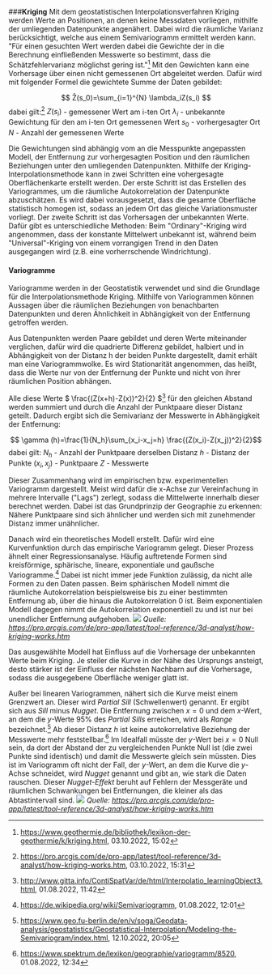 ###**Kriging**
Mit dem geostatistischen Interpolationsverfahren Kriging werden Werte an Positionen, an denen keine Messdaten vorliegen, mithilfe der umliegenden Datenpunkte angenähert. Dabei wird die räumliche Varianz berücksichtigt, welche aus einem Semivariogramm ermittelt werden kann. "Für einen gesuchten Wert werden dabei die Gewichte der in die Berechnung einfließenden Messwerte so bestimmt, dass die Schätzfehlervarianz möglichst gering ist."[^1] Mit den Gewichten kann eine Vorhersage über einen nicht gemessenen Ort abgeleitet werden. Dafür wird mit folgender Formel die gewichtete Summe der Daten gebildet:

$$ Ẑ(s_0)=\sum_{i=1}^{N} \lambda_iZ(s_i) $$
dabei gilt:[^2]
$Z(s_i)$ - gemessener Wert am i-ten Ort
$\lambda_i$ - unbekannte Gewichtung für den am i-ten Ort gemessenen Wert
$s_0$ - vorhergesagter Ort
$N$ - Anzahl der gemessenen Werte

Die Gewichtungen sind abhängig vom an die Messpunkte angepassten Modell, der Entfernung zur vorhergesagten Position und den räumlichen Beziehungen unter den umliegenden Datenpunkten. Mithilfe der Kriging-Interpolationsmethode kann in zwei Schritten eine vohergesagte Oberflächenkarte erstellt werden. Der erste Schritt ist das Erstellen des Variogrammes, um die räumliche Autokorrelation der Datenpunkte abzuschätzen. Es wird dabei vorausgesetzt, dass die gesamte Oberfläche statistisch homogen ist, sodass an jedem Ort das gleiche Variationsmuster vorliegt. Der zweite Schritt ist das Vorhersagen der unbekannten Werte. Dafür gibt es unterschiedliche Methoden: Beim "Ordinary"-Kriging wird angenommen, dass der konstante Mittelwert unbekannt ist, während beim "Universal"-Kriging von einem vorrangigen Trend in den Daten ausgegangen wird (z.B. eine vorherrschende Windrichtung).

#### **Variogramme**
Variogramme werden in der Geostatistik verwendet und sind die Grundlage für die Interpolationsmethode Kriging. Mithilfe von Variogrammen können Aussagen über die räumlichen Beziehungen von benachbarten Datenpunkten und deren Ähnlichkeit in Abhängigkeit von der Entfernung getroffen werden.

Aus Datenpunkten werden Paare gebildet und deren Werte miteinander verglichen, dafür wird die quadrierte Differenz gebildet, halbiert und in Abhängigkeit von der Distanz h der beiden Punkte dargestellt, damit erhält man eine Variogrammwolke. Es wird Stationarität angenommen, das heißt, dass die Werte nur von der Entfernung der Punkte und nicht von ihrer räumlichen Position abhängen.

Alle diese Werte $ \frac{(Z(x+h)-Z(x))^2}{2} $[^3] für den gleichen Abstand werden summiert und durch die Anzahl der Punktpaare dieser Distanz geteilt. Dadurch ergibt sich die Semivarianz der Messwerte in Abhängigkeit der Entfernung:

 $$ \gamma (h)=\frac{1}{N_h}\sum_{x_i-x_j=h} \frac{(Z(x_i)-Z(x_j))^2}{2}$$
 dabei gilt:
 $N_h$ - Anzahl der Punktpaare derselben Distanz
 $h$ - Distanz der Punkte
 $(x_i, x_j)$ - Punktpaare
 $Z$ - Messwerte

Dieser Zusammenhang wird im empirischen bzw. experimentellen Variogramm dargestellt. Meist wird dafür die x-Achse zur Vereinfachung in mehrere Intervalle ("Lags") zerlegt, sodass die Mittelwerte innerhalb dieser berechnet werden. Dabei ist  das Grundprinzip der Geographie zu erkennen: Nähere Punktpaare sind sich ähnlicher und werden sich mit zunehmender Distanz immer unähnlicher.

Danach wird ein theoretisches Modell erstellt. Dafür wird eine Kurvenfunktion durch das empirische Variogramm gelegt. Dieser Prozess ähnelt einer Regressionsanalyse. Häufig auftretende Formen sind kreisförmige, sphärische, lineare, exponentiale und gaußsche Variogramme.[^4] Dabei ist nicht immer jede Funktion zulässig, da nicht alle Formen zu den Daten passen. Beim sphärischen Modell nimmt die räumliche Autokorrelation beispielsweise bis zu einer bestimmten Entfernung ab, über die hinaus die Autokorrelation 0 ist. Beim exponentialen Modell dagegen nimmt die Autokorrelation exponentiell zu und ist nur bei unendlicher Entfernung aufgehoben.
![](VarMod3.png)
*Quelle: https://pro.arcgis.com/de/pro-app/latest/tool-reference/3d-analyst/how-kriging-works.htm*

Das ausgewählte Modell hat Einfluss auf die Vorhersage der unbekannten Werte beim Kriging. Je steiler die Kurve in der Nähe des Ursprungs ansteigt, desto stärker ist der Einfluss der nächsten Nachbarn auf die Vorhersage, sodass die ausgegebene Oberfläche weniger glatt ist.

Außer bei linearen Variogrammen, nähert sich die Kurve meist einem Grenzwert an. Dieser wird *Partial Sill* (Schwellenwert) genannt. Er ergibt sich aus *Sill* minus *Nugget*. Die Entfernung zwischen $x=0$ und dem $x$-Wert, an dem die $y$-Werte 95% des *Partial Sills* erreichen, wird als *Range* bezeichnet.[^5] Ab dieser Distanz $h$ ist keine autokorrelative Beziehung der Messwerte mehr feststellbar.[^6] Im Idealfall müsste der $y$-Wert bei $x=0$ Null sein, da dort der Abstand der zu vergleichenden Punkte Null ist (die zwei Punkte sind identisch) und damit die Messwerte gleich sein müssten. Dies ist im Variogramm oft nicht der Fall, der $y$-Wert, an dem die Kurve die $y$-Achse schneidet, wird *Nugget* genannt und gibt an, wie stark die Daten rauschen. Dieser *Nugget-Effekt* beruht auf Fehlern der Messgeräte und räumlichen Schwankungen bei Entfernungen, die kleiner als das Abtastintervall sind.
![](VarBegr2.png)
*Quelle: https://pro.arcgis.com/de/pro-app/latest/tool-reference/3d-analyst/how-kriging-works.htm*


[^1]: https://www.geothermie.de/bibliothek/lexikon-der-geothermie/k/kriging.html, 03.10.2022, 15:02
[^2]: https://pro.arcgis.com/de/pro-app/latest/tool-reference/3d-analyst/how-kriging-works.htm, 03.10.2022, 15:31
[^3]: http://www.gitta.info/ContiSpatVar/de/html/Interpolatio_learningObject3.html, 01.08.2022, 11:42
[^4]: https://de.wikipedia.org/wiki/Semivariogramm, 01.08.2022, 12:01
[^5]: https://www.geo.fu-berlin.de/en/v/soga/Geodata-analysis/geostatistics/Geostatistical-Interpolation/Modeling-the-Semivariogram/index.html, 12.10.2022, 20:05
[^6]: https://www.spektrum.de/lexikon/geographie/variogramm/8520, 01.08.2022, 12:34
